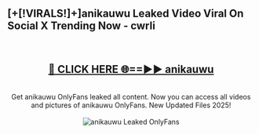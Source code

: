 <h2>[+[!VIRALS!]+]anikauwu Leaked Video Viral On Social X Trending Now - cwrli</h2>
<br>
<div align="center">
<h2><a href="https://libra.edu.pl?anikauwu" rel="nofollow">🔴 CLICK HERE 🌐==►► anikauwu</a></h2>
<br>
Get anikauwu OnlyFans leaked all content. Now you can access all videos and pictures of anikauwu OnlyFans. New Updated Files 2025!
<br>
<br>
<a href="https://libra.edu.pl?anikauwu" rel="nofollow" data-target="animated-image.originalLink"><img src="https://i.ibb.co.com/WyWwxjT/player-gif2.gif" alt="anikauwu Leaked OnlyFans" style="max-width: 100%; display: inline-block;" data-target="animated-image.originalImage"></a>
</div>
<br>